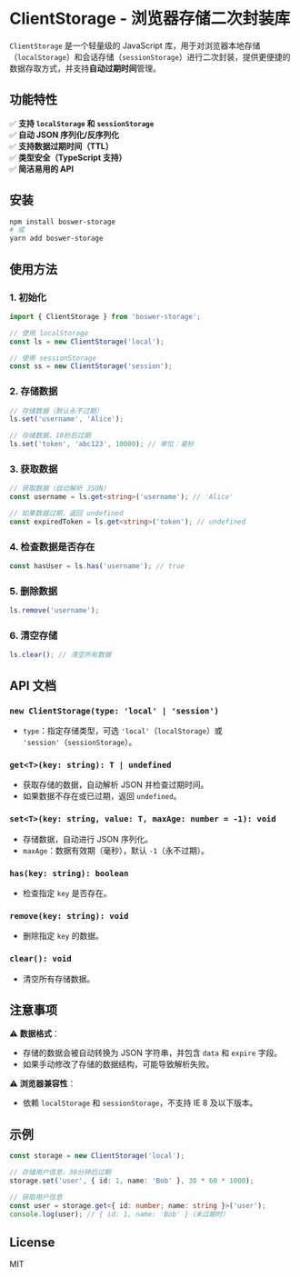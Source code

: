 # ClientStorage - 浏览器存储二次封装库

`ClientStorage` 是一个轻量级的 JavaScript 库，用于对浏览器本地存储（`localStorage`）和会话存储（`sessionStorage`）进行二次封装，提供更便捷的数据存取方式，并支持**自动过期时间**管理。

## 功能特性

✅ **支持 `localStorage` 和 `sessionStorage`**  
✅ **自动 JSON 序列化/反序列化**  
✅ **支持数据过期时间（TTL）**  
✅ **类型安全（TypeScript 支持）**  
✅ **简洁易用的 API**

## 安装

```bash
npm install boswer-storage
# 或
yarn add boswer-storage
```

## 使用方法

### 1. 初始化

```ts
import { ClientStorage } from 'boswer-storage';

// 使用 localStorage
const ls = new ClientStorage('local');

// 使用 sessionStorage
const ss = new ClientStorage('session');
```

### 2. 存储数据

```ts
// 存储数据（默认永不过期）
ls.set('username', 'Alice');

// 存储数据，10秒后过期
ls.set('token', 'abc123', 10000); // 单位：毫秒
```

### 3. 获取数据

```ts
// 获取数据（自动解析 JSON）
const username = ls.get<string>('username'); // 'Alice'

// 如果数据过期，返回 undefined
const expiredToken = ls.get<string>('token'); // undefined
```

### 4. 检查数据是否存在

```ts
const hasUser = ls.has('username'); // true
```

### 5. 删除数据

```ts
ls.remove('username');
```

### 6. 清空存储

```ts
ls.clear(); // 清空所有数据
```

## API 文档

### `new ClientStorage(type: 'local' | 'session')`

- `type`：指定存储类型，可选 `'local'`（`localStorage`）或 `'session'`（`sessionStorage`）。

### `get<T>(key: string): T | undefined`

- 获取存储的数据，自动解析 JSON 并检查过期时间。
- 如果数据不存在或已过期，返回 `undefined`。

### `set<T>(key: string, value: T, maxAge: number = -1): void`

- 存储数据，自动进行 JSON 序列化。
- `maxAge`：数据有效期（毫秒），默认 `-1`（永不过期）。

### `has(key: string): boolean`

- 检查指定 `key` 是否存在。

### `remove(key: string): void`

- 删除指定 `key` 的数据。

### `clear(): void`

- 清空所有存储数据。

## 注意事项

⚠ **数据格式**：

- 存储的数据会被自动转换为 JSON 字符串，并包含 `data` 和 `expire` 字段。
- 如果手动修改了存储的数据结构，可能导致解析失败。

⚠ **浏览器兼容性**：

- 依赖 `localStorage` 和 `sessionStorage`，不支持 IE 8 及以下版本。

## 示例

```ts
const storage = new ClientStorage('local');

// 存储用户信息，30分钟后过期
storage.set('user', { id: 1, name: 'Bob' }, 30 * 60 * 1000);

// 获取用户信息
const user = storage.get<{ id: number; name: string }>('user');
console.log(user); // { id: 1, name: 'Bob' }（未过期时）
```

## License

MIT
